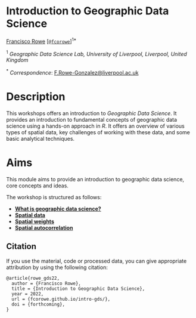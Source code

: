 # Introduction to Geographic Data Science

[Francisco Rowe](http://www.franciscorowe.com) [[`@fcorowe`](http://twitter.com/fcorowe)]<sup>1*</sup>

<sup>1</sup> *Geographic Data Science Lab, University of Liverpool, Liverpool, United Kingdom*

<sup>*</sup> *Correspondence*:
F.Rowe-Gonzalez@liverpool.ac.uk

# Description

This workshops offers an introduction to *Geographic Data Science*. It provides an introduction to fundamental concepts of geographic data science using a hands-on approach in *R*. It offers an overview of various types of spatial data, key challenges of working with these data, and some basic analytical techniques. 

# Aims

This module aims to provide an introduction to geographic data science, core concepts and ideas.

The workshop is structured as follows:

* [**What is geographic data science?**](01-gds.html)
* [**Spatial data**](02-spatial-data.html)  
* [**Spatial weights**](03-spatial_weights.html)  
* [**Spatial autocorrelation**](04-spatial_econometrics.html)  

## Citation

If you use the material, code or processed data, you can give appropriate attribution by using the following citation:

```
@article{rowe_gds22,
  author = {Francisco Rowe},
  title = {Introduction to Geographic Data Science},
  year = 2022,
  url = {fcorowe.github.io/intro-gds/},
  doi = {forthcoming},
}
```
